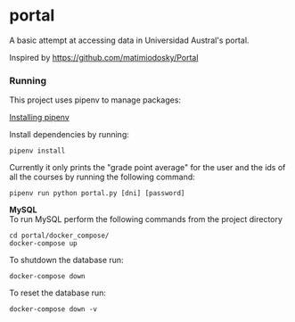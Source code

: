 # portal

A basic attempt at accessing data in Universidad Austral's portal.

Inspired by https://github.com/matimiodosky/Portal

### Running

This project uses pipenv to manage packages:

[Installing pipenv](https://docs.pipenv.org/en/latest/install/#installing-pipenv)

Install dependencies by running:

```shell
pipenv install
```

Currently it only prints the "grade point average" for the user and the ids of all the courses by running the following command:

```shell
pipenv run python portal.py [dni] [password]
```

**MySQL**  
To run MySQL perform the following commands from the project directory
```shell
cd portal/docker_compose/
docker-compose up
```
To shutdown the database run: 
```shell
docker-compose down
```
To reset the database run:
```shell
docker-compose down -v
```